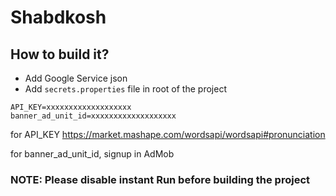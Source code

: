 # Shabdkosh

## How to build it?

- Add Google Service json
- Add `secrets.properties` file in root of the project
````
API_KEY=xxxxxxxxxxxxxxxxxxx
banner_ad_unit_id=xxxxxxxxxxxxxxxxxxx
````

for API_KEY  https://market.mashape.com/wordsapi/wordsapi#pronunciation
 
for banner_ad_unit_id, signup in AdMob

### NOTE: Please disable instant Run before building the project 
